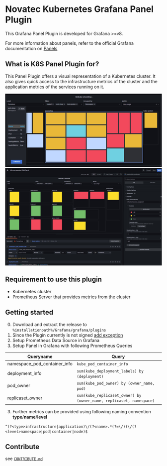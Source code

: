 # Novatec Kubernetes Grafana Panel Plugin

<!-- TODO consider adding pipelines -->
<!-- [![CircleCI](https://circleci.com/gh/grafana/simple-react-panel.svg?style=svg)](https://circleci.com/gh/grafana/simple-react-panel)
[![David Dependency Status](https://david-dm.org/grafana/simple-react-panel.svg)](https://david-dm.org/grafana/simple-react-panel)
[![David Dev Dependency Status](https://david-dm.org/grafana/simple-react-panel/dev-status.svg)](https://david-dm.org/grafana/simple-react-panel/?type=dev)
[![Known Vulnerabilities](https://snyk.io/test/github/grafana/simple-react-panel/badge.svg)](https://snyk.io/test/github/grafana/simple-react-panel)
[![Maintainability](https://api.codeclimate.com/v1/badges/1dee2585eb412f913cbb/maintainability)](https://codeclimate.com/github/grafana/simple-react-panel/maintainability)
[![Test Coverage](https://api.codeclimate.com/v1/badges/1dee2585eb412f913cbb/test_coverage)](https://codeclimate.com/github/grafana/simple-react-panel/test_coverage) -->

This Grafana Panel Plugin is developed for Grafana >=v8.

For more information about panels, refer to the official Grafana documentation on [Panels](https://grafana.com/docs/grafana/latest/features/panels/panels/)

## What is K8S Panel Plugin for?

This Panel Plugin offers a visual representation of a Kubernetes cluster. It also gives quick access to the infrastructure metrics of the cluster and the application metrics of the services running on it.

![Example image 1 from the plugin](/src/img/example_1.jpg "Sample Image 1")
![Example image 2 from the plugin](/src/img/example_2.jpg "Sample Image 2")

## Requirement to use this plugin

- Kubernetes cluster
- Prometheus Server that provides metrics from the cluster

## Getting started

0. Download and extract the release to `%installationpath%/Grafana/grafana/plugins`
1. Since the Plugin currently is not signed [add exception](https://grafana.com/docs/grafana/latest/plugins/plugin-signatures/#allow-unsigned-plugins)
2. Setup Prometheus Data Source in Grafana
3. Setup Panel in Grafana with following Prometheus Queries

|Queryname|Query|
|--|--|
|namespace_pod_container_info|`kube_pod_container_info`|
|deployment_info|`sum(kube_deployment_labels) by (deployment)`|
|pod_owner|`sum(kube_pod_owner) by (owner_name, pod)`|
|replicaset_owner|`sum(kube_replicaset_owner) by (owner_name, replicaset, namespace)`|

3. Further metrics can be provided using following naming convention</br>
**type**/**name**/**level**
```regex
^(?<type>infrastructure|application)\/(?<name>.*(?=\/))\/(?<level>namespace|pod|container|node)$
```
## Contribute

see [`CONTRIBUTE.md`](CONTRIBUTE.md)
